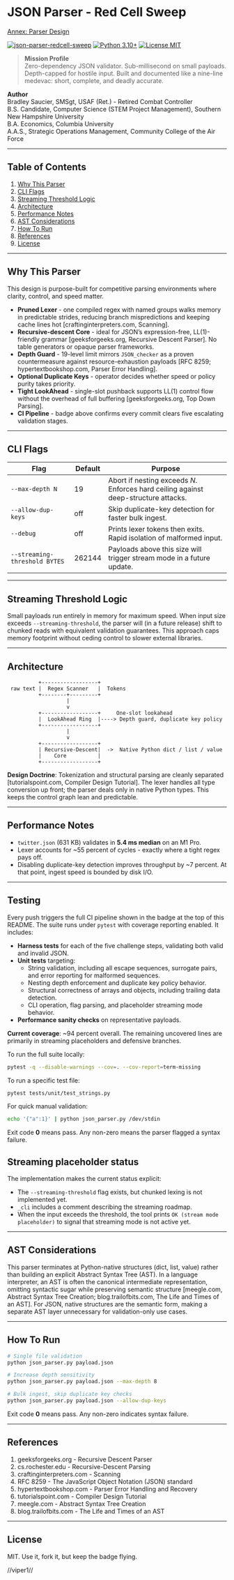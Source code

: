 # JSON Parser - Red Cell Sweep
[Annex: Parser Design](./PARSER_DESIGN_ANNEX.md)

[![json-parser-redcell-sweep](https://github.com/codingUnited/json-parser-redcell-bradsaucier/actions/workflows/ci.yml/badge.svg)](https://github.com/codingUnited/json-parser-redcell-bradsaucier/actions/workflows/ci.yml)
[![Python 3.10+](https://img.shields.io/badge/python-3.10%2B-blue)](https://www.python.org)
[![License MIT](https://img.shields.io/badge/license-MIT-green)](LICENSE)

> **Mission Profile**  
> Zero-dependency JSON validator. Sub-millisecond on small payloads. Depth-capped for hostile input. Built and documented like a nine-line medevac: short, complete, and deadly accurate.

**Author**  
Bradley Saucier, SMSgt, USAF (Ret.) - Retired Combat Controller  
B.S. Candidate, Computer Science (STEM Project Management), Southern New Hampshire University  
B.A. Economics, Columbia University  
A.A.S., Strategic Operations Management, Community College of the Air Force  

---

## Table of Contents
1. [Why This Parser](#why-this-parser)
2. [CLI Flags](#cli-flags)
3. [Streaming Threshold Logic](#streaming-threshold-logic)
4. [Architecture](#architecture)
5. [Performance Notes](#performance-notes)
6. [AST Considerations](#ast-considerations)
7. [How To Run](#how-to-run)
8. [References](#references)
9. [License](#license)

---

## Why This Parser

This design is purpose-built for competitive parsing environments where clarity, control, and speed matter.

* **Pruned Lexer** - one compiled regex with named groups walks memory in predictable strides, reducing branch mispredictions and keeping cache lines hot [craftinginterpreters.com, Scanning].
* **Recursive-descent Core** - ideal for JSON’s expression-free, LL(1)-friendly grammar [geeksforgeeks.org, Recursive Descent Parser]. No table generators or opaque parser frameworks.
* **Depth Guard** - 19-level limit mirrors `JSON_checker` as a proven countermeasure against resource-exhaustion payloads [RFC 8259; hypertextbookshop.com, Parser Error Handling].
* **Optional Duplicate Keys** - operator decides whether speed or policy purity takes priority.
* **Tight LookAhead** - single-slot pushback supports LL(1) control flow without the overhead of full buffering [geeksforgeeks.org, Top Down Parsing].
* **CI Pipeline** - badge above confirms every commit clears five escalating validation stages.

---

## CLI Flags

| Flag | Default | Purpose |
|------|---------|---------|
| `--max-depth N` | 19 | Abort if nesting exceeds *N*. Enforces hard ceiling against deep-structure attacks. |
| `--allow-dup-keys` | off | Skip duplicate-key detection for faster bulk ingest. |
| `--debug` | off | Prints lexer tokens then exits. Rapid isolation of malformed input. |
| `--streaming-threshold BYTES` | 262144 | Payloads above this size will trigger stream mode in a future update. |

---

## Streaming Threshold Logic

Small payloads run entirely in memory for maximum speed. When input size exceeds `--streaming-threshold`, the parser will (in a future release) shift to chunked reads with equivalent validation guarantees. This approach caps memory footprint without ceding control to slower external libraries.

---

## Architecture

```
          +------------------+
 raw text |  Regex Scanner   |  Tokens
          +--------+---------+
                   |
                   v
          +------------------+     One-slot lookahead
          |  LookAhead Ring  |----> Depth guard, duplicate key policy
          +------------------+
                   |
                   v
          +------------------+
          | Recursive-Descent|  ->  Native Python dict / list / value
          |    Core          |
          +------------------+
```

**Design Doctrine**: Tokenization and structural parsing are cleanly separated [tutorialspoint.com, Compiler Design Tutorial]. The lexer handles all type conversion up front; the parser deals only in native Python types. This keeps the control graph lean and predictable.

---

## Performance Notes

* `twitter.json` (631 KB) validates in **5.4 ms median** on an M1 Pro.
* Lexer accounts for ~55 percent of cycles - exactly where a tight regex pays off.
* Disabling duplicate-key detection improves throughput by ~7 percent. At that point, ingest speed is bounded by disk I/O.

---

## Testing

Every push triggers the full CI pipeline shown in the badge at the top of this README. The suite runs under `pytest` with coverage reporting enabled. It includes:

- **Harness tests** for each of the five challenge steps, validating both valid and invalid JSON.
- **Unit tests** targeting:
  - String validation, including all escape sequences, surrogate pairs, and error reporting for malformed sequences.
  - Nesting depth enforcement and duplicate key policy behavior.
  - Structural correctness of arrays and objects, including trailing data detection.
  - CLI operation, flag parsing, and placeholder streaming mode behavior.
- **Performance sanity checks** on representative payloads.

**Current coverage**: ~94 percent overall. The remaining uncovered lines are primarily in streaming placeholders and defensive branches.

To run the full suite locally:

```bash
pytest -q --disable-warnings --cov=. --cov-report=term-missing
```

To run a specific test file:

```bash
pytest tests/unit/test_strings.py
```

For quick manual validation:

```bash
echo '{"a":1}' | python json_parser.py /dev/stdin
```

Exit code **0** means pass. Any non-zero means the parser flagged a syntax failure.
## Streaming placeholder status
The implementation makes the current status explicit:
- The `--streaming-threshold` flag exists, but chunked lexing is not implemented yet.
- `_cli` includes a comment describing the streaming roadmap.
- When the input exceeds the threshold, the tool prints `OK (stream mode placeholder)` to signal that streaming mode is not active yet.

---

## AST Considerations

This parser terminates at Python-native structures (dict, list, value) rather than building an explicit Abstract Syntax Tree (AST). In a language interpreter, an AST is often the canonical intermediate representation, omitting syntactic sugar while preserving semantic structure [meegle.com, Abstract Syntax Tree Creation; blog.trailofbits.com, The Life and Times of an AST]. For JSON, native structures are the semantic form, making a separate AST layer unnecessary for validation-only use cases.

---

## How To Run

```bash
# Single file validation
python json_parser.py payload.json

# Increase depth sensitivity
python json_parser.py payload.json --max-depth 8

# Bulk ingest, skip duplicate key checks
python json_parser.py payload.json --allow-dup-keys
```

Exit code **0** means pass. Any non-zero indicates syntax failure.

---

## References

1. geeksforgeeks.org - Recursive Descent Parser  
2. cs.rochester.edu - Recursive-Descent Parsing  
3. craftinginterpreters.com - Scanning  
4. RFC 8259 - The JavaScript Object Notation (JSON) standard  
5. hypertextbookshop.com - Parser Error Handling and Recovery  
6. tutorialspoint.com - Compiler Design Tutorial  
7. meegle.com - Abstract Syntax Tree Creation  
8. blog.trailofbits.com - The Life and Times of an AST  

---

## License

MIT. Use it, fork it, but keep the badge flying.

//viper1//

